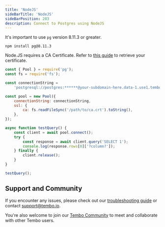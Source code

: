 ```yaml
---
title: 'NodeJS'
sideBarTitle: 'NodeJS'
sideBarPosition: 203
description: Connect to Postgres using NodeJS
---
```


It's important to use `pg` version 8.11.3 or greater.

```shell title="shell"
npm install pg@8.11.3
```

Node.JS requires a CA Certificate. Refer to [this guide](/docs/product/cloud/security/sslmode) to retrieve your certificate.

```js title="app.js"
const { Pool } = require('pg');
const fs = require('fs');

const connectionString =
	'postgresql://postgres:******@your-subdomain-here.data-1.use1.tembo.io:5432/postgres';

const pool = new Pool({
	connectionString: connectionString,
	ssl: {
		ca: fs.readFileSync('/path/to/ca.crt').toString(),
	},
});

async function testQuery() {
	const client = await pool.connect();
	try {
		const response = await client.query('SELECT 1');
		console.log(response.rows[0]['?column?']);
	} finally {
		client.release();
	}
}

testQuery();
```

## Support and Community

If you encounter any issues, please check out our [troubleshooting guide](/docs/product/cloud/troubleshooting/connectivity) or contact [support@tembo.io](mailto:support@tembo.io).

You're also welcome to join our [Tembo Community](https://join.slack.com/t/tembocommunity/shared_invite/zt-23o25qt91-AnZoC1jhLMLubwia4GeNGw) to meet and collaborate with other Tembo users.
